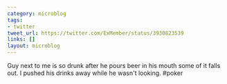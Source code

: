 ```yaml
---
category: microblog
tags:
- twitter
tweet_url: https://twitter.com/ExMember/status/3930823539
links: []
layout: microblog
---
```

Guy next to me is so drunk after he pours beer in his mouth some of it falls out. I pushed his drinks away while he wasn't looking. #poker
